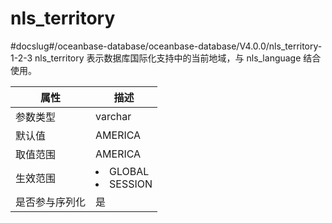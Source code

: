 nls_territory 
==================================
#docslug#/oceanbase-database/oceanbase-database/V4.0.0/nls_territory-1-2-3
nls_territory 表示数据库国际化支持中的当前地域，与 nls_language 结合使用。


| **属性**  |                                                   **描述**                                                   |
|---------|------------------------------------------------------------------------------------------------------------|
| 参数类型    | varchar                                                                                                    |
| 默认值     | AMERICA                                                                                                    |
| 取值范围    | AMERICA                                                                                                    |
| 生效范围    | <li> GLOBAL   <li> SESSION    |
| 是否参与序列化 | 是                                                                                                          |




